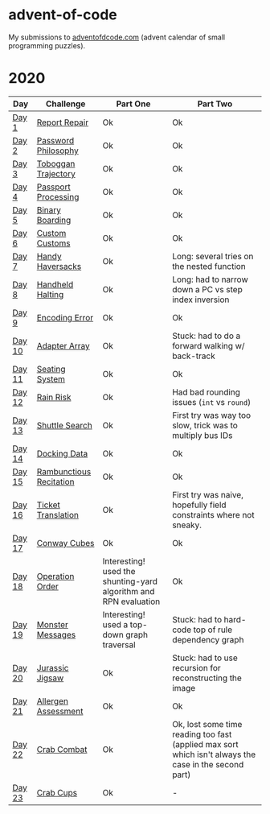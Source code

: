 # advent-of-code

My submissions to [adventofdcode.com](https://adventofcode.com/) (advent calendar of small programming puzzles).

# 2020

Day | Challenge | Part One | Part Two
--- | --- | --- | ---
[Day 1](./2020/day-1) | [Report Repair](./2020/day-1/README.md) | Ok | Ok
[Day 2](./2020/day-2) | [Password Philosophy](./2020/day-2/README.md) | Ok | Ok
[Day 3](./2020/day-3) | [Toboggan Trajectory](./2020/day-3/README.md) | Ok | Ok
[Day 4](./2020/day-4) | [Passport Processing](./2020/day-4/README.md) | Ok | Ok
[Day 5](./2020/day-5) | [Binary Boarding](./2020/day-5/README.md) | Ok | Ok
[Day 6](./2020/day-6) | [Custom Customs](./2020/day-6/README.md) | Ok | Ok
[Day 7](./2020/day-7) | [Handy Haversacks](./2020/day-7/README.md) | Ok | Long: several tries on the nested function
[Day 8](./2020/day-8) | [Handheld Halting](./2020/day-8/README.md) | Ok | Long: had to narrow down a PC vs step index inversion
[Day 9](./2020/day-9) | [Encoding Error](./2020/day-9/README.md) | Ok | Ok
[Day 10](./2020/day-10) | [Adapter Array](./2020/day-10/README.md) | Ok | Stuck: had to do a forward walking w/ back-track
[Day 11](./2020/day-11) | [Seating System](./2020/day-11/README.md) | Ok | Ok
[Day 12](./2020/day-12) | [Rain Risk](./2020/day-12/README.md) | Ok | Had bad rounding issues (``int`` vs ``round``)
[Day 13](./2020/day-13) | [Shuttle Search](./2020/day-13/README.md) | Ok | First try was way too slow, trick was to multiply bus IDs
[Day 14](./2020/day-14) | [Docking Data](./2020/day-14/README.md) | Ok | Ok
[Day 15](./2020/day-15) | [Rambunctious Recitation](./2020/day-15/README.md) | Ok | Ok
[Day 16](./2020/day-16) | [Ticket Translation](./2020/day-16/README.md) | Ok | First try was naive, hopefully field constraints where not sneaky. 
[Day 17](./2020/day-17) | [Conway Cubes](./2020/day-17/README.md) | Ok | Ok
[Day 18](./2020/day-18) | [Operation Order](./2020/day-18/README.md) | Interesting! used the shunting-yard algorithm and RPN evaluation | Ok
[Day 19](./2020/day-19) | [Monster Messages](./2020/day-19/README.md) | Interesting! used a top-down graph traversal | Stuck: had to hard-code top of rule dependency graph 
[Day 20](./2020/day-20) | [Jurassic Jigsaw](./2020/day-20/README.md) | Ok | Stuck: had to use recursion for reconstructing the image
[Day 21](./2020/day-21) | [Allergen Assessment](./2020/day-21/README.md) | Ok | Ok
[Day 22](./2020/day-22) | [Crab Combat](./2020/day-22/README.md) | Ok | Ok, lost some time reading too fast (applied max sort which isn't always the case in the second part)
[Day 23](./2020/day-23) | [Crab Cups](./2020/day-23/README.md) | Ok | -
